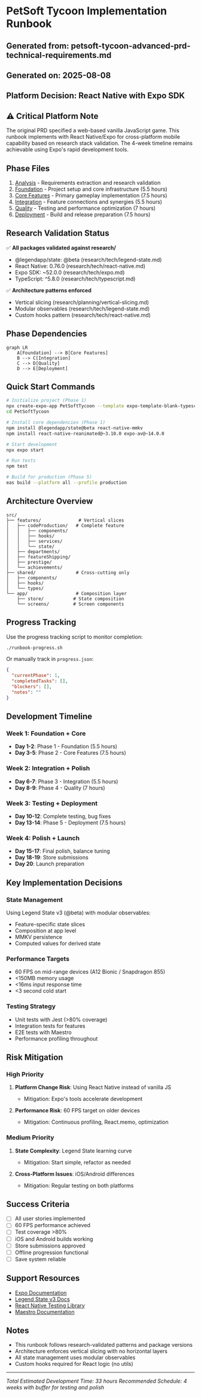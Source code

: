 # PetSoft Tycoon Implementation Runbook

## Generated from: petsoft-tycoon-advanced-prd-technical-requirements.md
## Generated on: 2025-08-08
## Platform Decision: React Native with Expo SDK

## ⚠️ Critical Platform Note
The original PRD specified a web-based vanilla JavaScript game. This runbook implements with React Native/Expo for cross-platform mobile capability based on research stack validation. The 4-week timeline remains achievable using Expo's rapid development tools.

## Phase Files
1. [Analysis](./00-analysis.md) - Requirements extraction and research validation
2. [Foundation](./01-foundation.md) - Project setup and core infrastructure (5.5 hours)
3. [Core Features](./02-core-features.md) - Primary gameplay implementation (7.5 hours)
4. [Integration](./03-integration.md) - Feature connections and synergies (5.5 hours)
5. [Quality](./04-quality.md) - Testing and performance optimization (7 hours)
6. [Deployment](./05-deployment.md) - Build and release preparation (7.5 hours)

## Research Validation Status
✅ **All packages validated against research/**
- @legendapp/state: @beta (research/tech/legend-state.md)
- React Native: 0.76.0 (research/tech/react-native.md)
- Expo SDK: ~52.0.0 (research/tech/expo.md)
- TypeScript: ^5.8.0 (research/tech/typescript.md)

✅ **Architecture patterns enforced**
- Vertical slicing (research/planning/vertical-slicing.md)
- Modular observables (research/tech/legend-state.md)
- Custom hooks pattern (research/tech/react-native.md)

## Phase Dependencies
```mermaid
graph LR
    A[Foundation] --> B[Core Features]
    B --> C[Integration]
    C --> D[Quality]
    D --> E[Deployment]
```

## Quick Start Commands
```bash
# Initialize project (Phase 1)
npx create-expo-app PetSoftTycoon --template expo-template-blank-typescript
cd PetSoftTycoon

# Install core dependencies (Phase 1)
npm install @legendapp/state@beta react-native-mmkv
npm install react-native-reanimated@~3.10.0 expo-av@~14.0.0

# Start development
npx expo start

# Run tests
npm test

# Build for production (Phase 5)
eas build --platform all --profile production
```

## Architecture Overview
```
src/
├── features/              # Vertical slices
│   ├── codeProduction/   # Complete feature
│   │   ├── components/
│   │   ├── hooks/
│   │   ├── services/
│   │   └── state/
│   ├── departments/
│   ├── featureShipping/
│   ├── prestige/
│   └── achievements/
├── shared/               # Cross-cutting only
│   ├── components/
│   ├── hooks/
│   └── types/
└── app/                  # Composition layer
    ├── store/           # State composition
    └── screens/         # Screen components
```

## Progress Tracking
Use the progress tracking script to monitor completion:
```bash
./runbook-progress.sh
```

Or manually track in `progress.json`:
```json
{
  "currentPhase": 1,
  "completedTasks": [],
  "blockers": [],
  "notes": ""
}
```

## Development Timeline

### Week 1: Foundation + Core
- **Day 1-2**: Phase 1 - Foundation (5.5 hours)
- **Day 3-5**: Phase 2 - Core Features (7.5 hours)

### Week 2: Integration + Polish
- **Day 6-7**: Phase 3 - Integration (5.5 hours)
- **Day 8-9**: Phase 4 - Quality (7 hours)

### Week 3: Testing + Deployment
- **Day 10-12**: Complete testing, bug fixes
- **Day 13-14**: Phase 5 - Deployment (7.5 hours)

### Week 4: Polish + Launch
- **Day 15-17**: Final polish, balance tuning
- **Day 18-19**: Store submissions
- **Day 20**: Launch preparation

## Key Implementation Decisions

### State Management
Using Legend State v3 (@beta) with modular observables:
- Feature-specific state slices
- Composition at app level
- MMKV persistence
- Computed values for derived state

### Performance Targets
- 60 FPS on mid-range devices (A12 Bionic / Snapdragon 855)
- <150MB memory usage
- <16ms input response time
- <3 second cold start

### Testing Strategy
- Unit tests with Jest (>80% coverage)
- Integration tests for features
- E2E tests with Maestro
- Performance profiling throughout

## Risk Mitigation

### High Priority
1. **Platform Change Risk**: Using React Native instead of vanilla JS
   - Mitigation: Expo's tools accelerate development
   
2. **Performance Risk**: 60 FPS target on older devices
   - Mitigation: Continuous profiling, React.memo, optimization

### Medium Priority
1. **State Complexity**: Legend State learning curve
   - Mitigation: Start simple, refactor as needed
   
2. **Cross-Platform Issues**: iOS/Android differences
   - Mitigation: Regular testing on both platforms

## Success Criteria
- [ ] All user stories implemented
- [ ] 60 FPS performance achieved
- [ ] Test coverage >80%
- [ ] iOS and Android builds working
- [ ] Store submissions approved
- [ ] Offline progression functional
- [ ] Save system reliable

## Support Resources
- [Expo Documentation](https://docs.expo.dev)
- [Legend State v3 Docs](https://legendapp.com/open-source/state/v3)
- [React Native Testing Library](https://callstack.github.io/react-native-testing-library/)
- [Maestro Documentation](https://maestro.mobile.dev)

## Notes
- This runbook follows research-validated patterns and package versions
- Architecture enforces vertical slicing with no horizontal layers
- All state management uses modular observables
- Custom hooks required for React logic (no utils)

---

*Total Estimated Development Time: 33 hours*
*Recommended Schedule: 4 weeks with buffer for testing and polish*